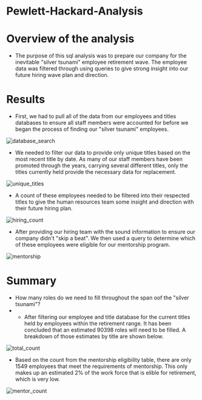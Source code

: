 # Pewlett-Hackard-Analysis

# Overview of the analysis
* The purpose of this sql analysis was to prepare our company for the inevitable "silver tsunami" employee retirement wave. The employee data was filtered through using queries to give strong insight into our future hiring wave plan and direction.

# Results
* First, we had to pull all of the data from our employees and titles databases to ensure all staff members were accounted for before we began the process of finding our "silver tsunami" employees.

![database_search]()

* We needed to filter our data to provide only unique titles based on the most recent title by date. As many of our staff members have been promoted through the years, carrying several different titles, only the titles currently held provide the necessary data for replacement.

![unique_titles]()

* A count of these employees needed to be filtered into their respected titles to give the human resources team some insight and direction with their future hiring plan.

![hiring_count]()

* After providing our hiring team with the sound information to ensure our company didn't "skip a beat". We then used a query to determine which of these employees were eligible for our mentorship program.

![mentorship]()


# Summary
* How many roles do we need to fill throughout the span oof the "silver tsunami"?
* - After filtering our employee and title database for the current titles held by employees within the retirement range. It has been concluded that an estimated 90398 roles will need to be filled. A breakdown of those estimates by title are shown below.

![total_count]()

* Based on the count from the mentorship eligibility table, there are only 1549 employees that meet the requirements of mentorship. This only makes up an estimated 2% of the work force that is elible for retirement, which is very low.

![mentor_count]()

